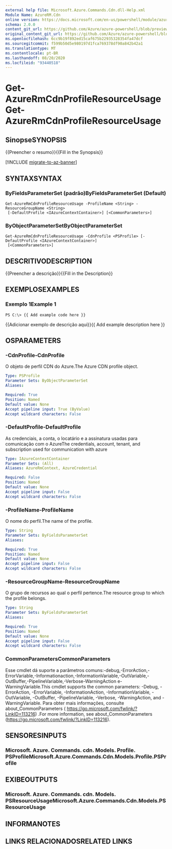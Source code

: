 ```yaml
---
external help file: Microsoft.Azure.Commands.Cdn.dll-Help.xml
Module Name: AzureRM.Cdn
online version: https://docs.microsoft.com/en-us/powershell/module/azurerm.cdn/get-azurermcdnprofileresourceusage
schema: 2.0.0
content_git_url: https://github.com/Azure/azure-powershell/blob/preview/src/ResourceManager/Cdn/Commands.Cdn/help/Get-AzureRmCdnProfileResourceUsage.md
original_content_git_url: https://github.com/Azure/azure-powershell/blob/preview/src/ResourceManager/Cdn/Commands.Cdn/help/Get-AzureRmCdnProfileResourceUsage.md
ms.openlocfilehash: 6cc9b19f892ed15caf675b22935328354fa47dcf
ms.sourcegitcommit: f599b50d5e980197d1fca769378df90a842b42a1
ms.translationtype: MT
ms.contentlocale: pt-BR
ms.lasthandoff: 08/20/2020
ms.locfileid: "93440518"
---
```

# <span data-ttu-id="c3fc9-101">Get-AzureRmCdnProfileResourceUsage</span><span class="sxs-lookup"><span data-stu-id="c3fc9-101">Get-AzureRmCdnProfileResourceUsage</span></span>

## <span data-ttu-id="c3fc9-102">Sinopse</span><span class="sxs-lookup"><span data-stu-id="c3fc9-102">SYNOPSIS</span></span>
<span data-ttu-id="c3fc9-103">{{Preencher o resumo}}</span><span class="sxs-lookup"><span data-stu-id="c3fc9-103">{{Fill in the Synopsis}}</span></span>

[!INCLUDE [migrate-to-az-banner](../../includes/migrate-to-az-banner.md)]

## <span data-ttu-id="c3fc9-104">SYNTAX</span><span class="sxs-lookup"><span data-stu-id="c3fc9-104">SYNTAX</span></span>

### <span data-ttu-id="c3fc9-105">ByFieldsParameterSet (padrão)</span><span class="sxs-lookup"><span data-stu-id="c3fc9-105">ByFieldsParameterSet (Default)</span></span>
```
Get-AzureRmCdnProfileResourceUsage -ProfileName <String> -ResourceGroupName <String>
 [-DefaultProfile <IAzureContextContainer>] [<CommonParameters>]
```

### <span data-ttu-id="c3fc9-106">ByObjectParameterSet</span><span class="sxs-lookup"><span data-stu-id="c3fc9-106">ByObjectParameterSet</span></span>
```
Get-AzureRmCdnProfileResourceUsage -CdnProfile <PSProfile> [-DefaultProfile <IAzureContextContainer>]
 [<CommonParameters>]
```

## <span data-ttu-id="c3fc9-107">DESCRITIVO</span><span class="sxs-lookup"><span data-stu-id="c3fc9-107">DESCRIPTION</span></span>
<span data-ttu-id="c3fc9-108">{{Preencher a descrição}}</span><span class="sxs-lookup"><span data-stu-id="c3fc9-108">{{Fill in the Description}}</span></span>

## <span data-ttu-id="c3fc9-109">EXEMPLOS</span><span class="sxs-lookup"><span data-stu-id="c3fc9-109">EXAMPLES</span></span>

### <span data-ttu-id="c3fc9-110">Exemplo 1</span><span class="sxs-lookup"><span data-stu-id="c3fc9-110">Example 1</span></span>
```
PS C:\> {{ Add example code here }}
```

<span data-ttu-id="c3fc9-111">{{Adicionar exemplo de descrição aqui}}</span><span class="sxs-lookup"><span data-stu-id="c3fc9-111">{{ Add example description here }}</span></span>

## <span data-ttu-id="c3fc9-112">OS</span><span class="sxs-lookup"><span data-stu-id="c3fc9-112">PARAMETERS</span></span>

### <span data-ttu-id="c3fc9-113">-CdnProfile</span><span class="sxs-lookup"><span data-stu-id="c3fc9-113">-CdnProfile</span></span>
<span data-ttu-id="c3fc9-114">O objeto de perfil CDN do Azure.</span><span class="sxs-lookup"><span data-stu-id="c3fc9-114">The Azure CDN profile object.</span></span>

```yaml
Type: PSProfile
Parameter Sets: ByObjectParameterSet
Aliases: 

Required: True
Position: Named
Default value: None
Accept pipeline input: True (ByValue)
Accept wildcard characters: False
```

### <span data-ttu-id="c3fc9-115">-DefaultProfile</span><span class="sxs-lookup"><span data-stu-id="c3fc9-115">-DefaultProfile</span></span>
<span data-ttu-id="c3fc9-116">As credenciais, a conta, o locatário e a assinatura usadas para comunicação com o Azure</span><span class="sxs-lookup"><span data-stu-id="c3fc9-116">The credentials, account, tenant, and subscription used for communication with azure</span></span>

```yaml
Type: IAzureContextContainer
Parameter Sets: (All)
Aliases: AzureRmContext, AzureCredential

Required: False
Position: Named
Default value: None
Accept pipeline input: False
Accept wildcard characters: False
```

### <span data-ttu-id="c3fc9-117">-ProfileName</span><span class="sxs-lookup"><span data-stu-id="c3fc9-117">-ProfileName</span></span>
<span data-ttu-id="c3fc9-118">O nome do perfil.</span><span class="sxs-lookup"><span data-stu-id="c3fc9-118">The name of the profile.</span></span>

```yaml
Type: String
Parameter Sets: ByFieldsParameterSet
Aliases: 

Required: True
Position: Named
Default value: None
Accept pipeline input: False
Accept wildcard characters: False
```

### <span data-ttu-id="c3fc9-119">-ResourceGroupName</span><span class="sxs-lookup"><span data-stu-id="c3fc9-119">-ResourceGroupName</span></span>
<span data-ttu-id="c3fc9-120">O grupo de recursos ao qual o perfil pertence.</span><span class="sxs-lookup"><span data-stu-id="c3fc9-120">The resource group to which the profile belongs.</span></span>

```yaml
Type: String
Parameter Sets: ByFieldsParameterSet
Aliases: 

Required: True
Position: Named
Default value: None
Accept pipeline input: False
Accept wildcard characters: False
```

### <span data-ttu-id="c3fc9-121">CommonParameters</span><span class="sxs-lookup"><span data-stu-id="c3fc9-121">CommonParameters</span></span>
<span data-ttu-id="c3fc9-122">Esse cmdlet dá suporte a parâmetros comuns:-debug,-ErrorAction,-ErrorVariable,-Informationaction,-InformationVariable,-OutVariable,-OutBuffer,-PipelineVariable,-Verbose-WarningAction e-WarningVariable.</span><span class="sxs-lookup"><span data-stu-id="c3fc9-122">This cmdlet supports the common parameters: -Debug, -ErrorAction, -ErrorVariable, -InformationAction, -InformationVariable, -OutVariable, -OutBuffer, -PipelineVariable, -Verbose, -WarningAction, and -WarningVariable.</span></span> <span data-ttu-id="c3fc9-123">Para obter mais informações, consulte about_CommonParameters ( https://go.microsoft.com/fwlink/?LinkID=113216) .</span><span class="sxs-lookup"><span data-stu-id="c3fc9-123">For more information, see about_CommonParameters (https://go.microsoft.com/fwlink/?LinkID=113216).</span></span>

## <span data-ttu-id="c3fc9-124">SENSORES</span><span class="sxs-lookup"><span data-stu-id="c3fc9-124">INPUTS</span></span>

### <span data-ttu-id="c3fc9-125">Microsoft. Azure. Commands. cdn. Models. Profile. PSProfile</span><span class="sxs-lookup"><span data-stu-id="c3fc9-125">Microsoft.Azure.Commands.Cdn.Models.Profile.PSProfile</span></span>

## <span data-ttu-id="c3fc9-126">EXIBE</span><span class="sxs-lookup"><span data-stu-id="c3fc9-126">OUTPUTS</span></span>

### <span data-ttu-id="c3fc9-127">Microsoft. Azure. Commands. cdn. Models. PSResourceUsage</span><span class="sxs-lookup"><span data-stu-id="c3fc9-127">Microsoft.Azure.Commands.Cdn.Models.PSResourceUsage</span></span>

## <span data-ttu-id="c3fc9-128">INFORMA</span><span class="sxs-lookup"><span data-stu-id="c3fc9-128">NOTES</span></span>

## <span data-ttu-id="c3fc9-129">LINKS RELACIONADOS</span><span class="sxs-lookup"><span data-stu-id="c3fc9-129">RELATED LINKS</span></span>


